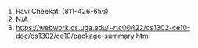 1. Ravi Cheekati (811-426-656)
2. N/A
3. https://webwork.cs.uga.edu/~rtc00422/cs1302-ce10-doc/cs1302/ce10/package-summary.html